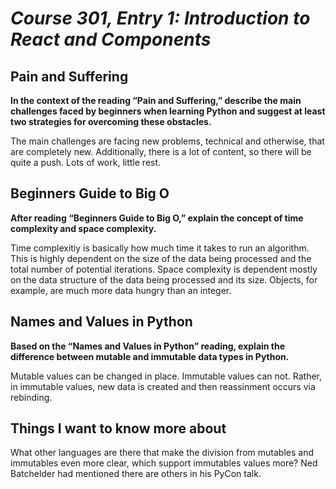 # *Course 301, Entry 1: Introduction to React and Components*

## Pain and Suffering

**In the context of the reading “Pain and Suffering,” describe the main challenges faced by beginners when learning Python and suggest at least two strategies for overcoming these obstacles.**

The main challenges are facing new problems, technical and otherwise, that are completely new. Additionally, there is a lot of content, so there will be quite a push. Lots of work, little rest.

## Beginners Guide to Big O

**After reading “Beginners Guide to Big O,” explain the concept of time complexity and space complexity.**

Time complexitiy is basically how much time it takes to run an algorithm. This is highly dependent on the size of the data being processed and the total number of potential iterations. Space complexity is dependent mostly on the data structure of the data being processed and its size. Objects, for example, are much more data hungry than an integer.

## Names and Values in Python

**Based on the “Names and Values in Python” reading, explain the difference between mutable and immutable data types in Python.**

Mutable values can be changed in place. Immutable values can not. Rather, in immutable values, new data is created and then reassinment occurs via rebinding.

## Things I want to know more about

What other languages are there that make the division from mutables and immutables even more clear, which support immutables values more? Ned Batchelder had mentioned there are others in his PyCon talk.
